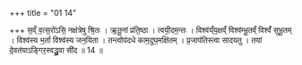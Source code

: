 +++
title = "01 14"

+++
स॒व्ँ व॒त्स॒रो॑ऽसि॒ नक्ष॑त्रेषु श्रि॒तः । ऋ॒तू॒नां प्र॑ति॒ष्ठा । त्वयी॒दम॒न्तः । विश्व॑य्ँय॒क्षव्ँ विश्व॑म्भू॒तव्ँ विश्वँ॑ सुभू॒तम् ।  विश्व॑स्य भ॒र्ता विश्व॑स्य जन॒यिता । तन्त्वोप॑दधे काम॒दुघ॒मक्षि॑तम् । प्र॒जाप॑तिस्त्वा सादयतु ।  तया॑ दे॒वत॑याऽङ्गिर॒स्वद्ध्रु॒वा सी॑द ॥ 14 ॥


